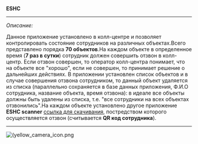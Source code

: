 __ESHC__
___
_Описание:_

Данное приложение установлено в колл-центре и позволяет контролировать состояние сотрудников на различных объектах.Всего представлено порядка __70 объектов__.На каждом объекте в определенное время (__7 раз в сутки__) сотрудник должен совершить отзвон в колл-центр. Если отзвон совершен, то оператор колл-центра понимает, что на объекте все "хорошо", если не совершен, то принимает решение о дальнейших действиях. В приложении установлен список объектов и в случае совершения отзвона сотрудником, то данный объект удаляется из списка (параллельно сохраняется в базе данных приложения, Ф.И.О сотрудника, название объекта, время отзвона): в идеале все объекты должны быть удалены из списка, т.е. "все сотрудники на всех объектах отзвонились".На каждом объекте установлено другое приложение __ESHC scanner__ [ссылка для скачивания](https://github.com/bokaroff/ESHC_scanner.git), постредством которого осуществляется отзвон (считывается __QR код сотрудника__). 
___
![(yellow_camera_icon.png](yellow_camera_icon.png)
